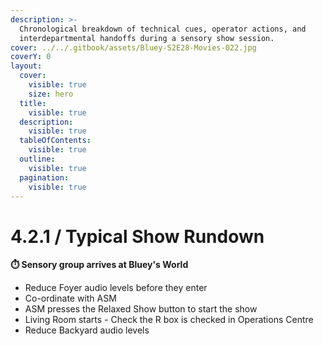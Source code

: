 ```yaml
---
description: >-
  Chronological breakdown of technical cues, operator actions, and
  interdepartmental handoffs during a sensory show session.
cover: ../../.gitbook/assets/Bluey-S2E28-Movies-022.jpg
coverY: 0
layout:
  cover:
    visible: true
    size: hero
  title:
    visible: true
  description:
    visible: true
  tableOfContents:
    visible: true
  outline:
    visible: true
  pagination:
    visible: true
---
```


# 4.2.1 / Typical Show Rundown

**⏱️ Sensory group arrives at Bluey's World**

* Reduce Foyer audio levels before they enter
* Co-ordinate with ASM&#x20;
* ASM presses the Relaxed Show button to start the show
* Living Room starts - Check the R box is checked in Operations Centre&#x20;
* Reduce Backyard audio levels


